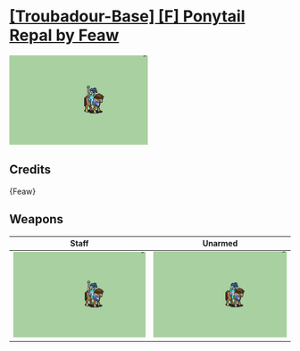 # [\[Troubadour-Base\] \[F\] Ponytail Repal by Feaw](./)

<img src="./7.%20Staff/Staff_000.png" alt="[Troubadour-Base] [F] Ponytail Repal by Feaw standing" />

## Credits

{Feaw}

## Weapons


|Staff |Unarmed |
|  :---: | :---: |
| <img alt="Staff animation" src="./7.%20Staff/Staff.gif" /> | <img alt="Unarmed animation" src="./8.%20Unarmed/Unarmed.gif" /> |
